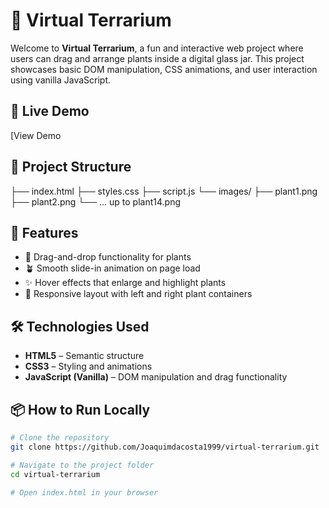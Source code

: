 # 🌿 Virtual Terrarium

Welcome to **Virtual Terrarium**, a fun and interactive web project where users can drag and arrange plants inside a digital glass jar. This project showcases basic DOM manipulation, CSS animations, and user interaction using vanilla JavaScript.

## 🧪 Live Demo

[View Demo<!-- Replace with your live link -->

## 📁 Project Structure
├── index.html
├── styles.css
├── script.js
└── images/
├── plant1.png
├── plant2.png
└── ... up to plant14.png

## 🚀 Features

- 🌱 Drag-and-drop functionality for plants
- 🪴 Smooth slide-in animation on page load
- ✨ Hover effects that enlarge and highlight plants
- 🧪 Responsive layout with left and right plant containers

## 🛠️ Technologies Used

- **HTML5** – Semantic structure
- **CSS3** – Styling and animations
- **JavaScript (Vanilla)** – DOM manipulation and drag functionality

## 📦 How to Run Locally

```bash
# Clone the repository
git clone https://github.com/Joaquimdacosta1999/virtual-terrarium.git

# Navigate to the project folder
cd virtual-terrarium

# Open index.html in your browser